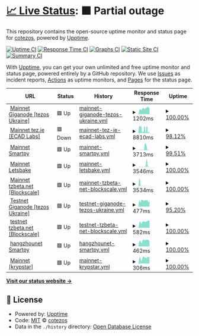 # [📈 Live Status](https://cotezos.github.io/teznodes): <!--live status--> **🟧 Partial outage**

This repository contains the open-source uptime monitor and status page for [cotezos](https://cotezos.github.io/teznodes), powered by [Upptime](https://github.com/upptime/upptime).

[![Uptime CI](https://github.com/cotezos/teznodes/workflows/Uptime%20CI/badge.svg)](https://github.com/cotezos/teznodes/actions?query=workflow%3A%22Uptime+CI%22)
[![Response Time CI](https://github.com/cotezos/teznodes/workflows/Response%20Time%20CI/badge.svg)](https://github.com/cotezos/teznodes/actions?query=workflow%3A%22Response+Time+CI%22)
[![Graphs CI](https://github.com/cotezos/teznodes/workflows/Graphs%20CI/badge.svg)](https://github.com/cotezos/teznodes/actions?query=workflow%3A%22Graphs+CI%22)
[![Static Site CI](https://github.com/cotezos/teznodes/workflows/Static%20Site%20CI/badge.svg)](https://github.com/cotezos/teznodes/actions?query=workflow%3A%22Static+Site+CI%22)
[![Summary CI](https://github.com/cotezos/teznodes/workflows/Summary%20CI/badge.svg)](https://github.com/cotezos/teznodes/actions?query=workflow%3A%22Summary+CI%22)

With [Upptime](https://upptime.js.org), you can get your own unlimited and free uptime monitor and status page, powered entirely by a GitHub repository. We use [Issues](https://github.com/cotezos/teznodes/issues) as incident reports, [Actions](https://github.com/cotezos/teznodes/actions) as uptime monitors, and [Pages](https://cotezos.github.io/teznodes) for the status page.

<!--start: status pages-->
<!-- This summary is generated by Upptime (https://github.com/upptime/upptime) -->
<!-- Do not edit this manually, your changes will be overwritten -->
<!-- prettier-ignore -->
| URL | Status | History | Response Time | Uptime |
| --- | ------ | ------- | ------------- | ------ |
| <img alt="" src="https://favicons.githubusercontent.com/mainnet-tezos.giganode.io" height="13"> [Mainnet Giganode [tezos Ukraine]](https://mainnet-tezos.giganode.io/chains/main/blocks/head) | 🟩 Up | [mainnet-giganode-tezos-ukraine.yml](https://github.com/cotezos/teznodes/commits/HEAD/history/mainnet-giganode-tezos-ukraine.yml) | <details><summary><img alt="Response time graph" src="./graphs/mainnet-giganode-tezos-ukraine/response-time-week.png" height="20"> 1202ms</summary><br><a href="https://cotezos.github.io/teznodes/history/mainnet-giganode-tezos-ukraine"><img alt="Response time 1743" src="https://img.shields.io/endpoint?url=https%3A%2F%2Fraw.githubusercontent.com%2Fcotezos%2Fteznodes%2FHEAD%2Fapi%2Fmainnet-giganode-tezos-ukraine%2Fresponse-time.json"></a><br><a href="https://cotezos.github.io/teznodes/history/mainnet-giganode-tezos-ukraine"><img alt="24-hour response time 1278" src="https://img.shields.io/endpoint?url=https%3A%2F%2Fraw.githubusercontent.com%2Fcotezos%2Fteznodes%2FHEAD%2Fapi%2Fmainnet-giganode-tezos-ukraine%2Fresponse-time-day.json"></a><br><a href="https://cotezos.github.io/teznodes/history/mainnet-giganode-tezos-ukraine"><img alt="7-day response time 1202" src="https://img.shields.io/endpoint?url=https%3A%2F%2Fraw.githubusercontent.com%2Fcotezos%2Fteznodes%2FHEAD%2Fapi%2Fmainnet-giganode-tezos-ukraine%2Fresponse-time-week.json"></a><br><a href="https://cotezos.github.io/teznodes/history/mainnet-giganode-tezos-ukraine"><img alt="30-day response time 2526" src="https://img.shields.io/endpoint?url=https%3A%2F%2Fraw.githubusercontent.com%2Fcotezos%2Fteznodes%2FHEAD%2Fapi%2Fmainnet-giganode-tezos-ukraine%2Fresponse-time-month.json"></a><br><a href="https://cotezos.github.io/teznodes/history/mainnet-giganode-tezos-ukraine"><img alt="1-year response time 1743" src="https://img.shields.io/endpoint?url=https%3A%2F%2Fraw.githubusercontent.com%2Fcotezos%2Fteznodes%2FHEAD%2Fapi%2Fmainnet-giganode-tezos-ukraine%2Fresponse-time-year.json"></a></details> | <details><summary><a href="https://cotezos.github.io/teznodes/history/mainnet-giganode-tezos-ukraine">100.00%</a></summary><a href="https://cotezos.github.io/teznodes/history/mainnet-giganode-tezos-ukraine"><img alt="All-time uptime 99.34%" src="https://img.shields.io/endpoint?url=https%3A%2F%2Fraw.githubusercontent.com%2Fcotezos%2Fteznodes%2FHEAD%2Fapi%2Fmainnet-giganode-tezos-ukraine%2Fuptime.json"></a><br><a href="https://cotezos.github.io/teznodes/history/mainnet-giganode-tezos-ukraine"><img alt="24-hour uptime 100.00%" src="https://img.shields.io/endpoint?url=https%3A%2F%2Fraw.githubusercontent.com%2Fcotezos%2Fteznodes%2FHEAD%2Fapi%2Fmainnet-giganode-tezos-ukraine%2Fuptime-day.json"></a><br><a href="https://cotezos.github.io/teznodes/history/mainnet-giganode-tezos-ukraine"><img alt="7-day uptime 100.00%" src="https://img.shields.io/endpoint?url=https%3A%2F%2Fraw.githubusercontent.com%2Fcotezos%2Fteznodes%2FHEAD%2Fapi%2Fmainnet-giganode-tezos-ukraine%2Fuptime-week.json"></a><br><a href="https://cotezos.github.io/teznodes/history/mainnet-giganode-tezos-ukraine"><img alt="30-day uptime 100.00%" src="https://img.shields.io/endpoint?url=https%3A%2F%2Fraw.githubusercontent.com%2Fcotezos%2Fteznodes%2FHEAD%2Fapi%2Fmainnet-giganode-tezos-ukraine%2Fuptime-month.json"></a><br><a href="https://cotezos.github.io/teznodes/history/mainnet-giganode-tezos-ukraine"><img alt="1-year uptime 99.34%" src="https://img.shields.io/endpoint?url=https%3A%2F%2Fraw.githubusercontent.com%2Fcotezos%2Fteznodes%2FHEAD%2Fapi%2Fmainnet-giganode-tezos-ukraine%2Fuptime-year.json"></a></details>
| <img alt="" src="https://favicons.githubusercontent.com/api.tez.ie" height="13"> [Mainnet tez.ie [ECAD Labs]](https://api.tez.ie/rpc/mainnet/chains/main/blocks/head) | 🟥 Down | [mainnet-tez-ie-ecad-labs.yml](https://github.com/cotezos/teznodes/commits/HEAD/history/mainnet-tez-ie-ecad-labs.yml) | <details><summary><img alt="Response time graph" src="./graphs/mainnet-tez-ie-ecad-labs/response-time-week.png" height="20"> 8810ms</summary><br><a href="https://cotezos.github.io/teznodes/history/mainnet-tez-ie-ecad-labs"><img alt="Response time 3149" src="https://img.shields.io/endpoint?url=https%3A%2F%2Fraw.githubusercontent.com%2Fcotezos%2Fteznodes%2FHEAD%2Fapi%2Fmainnet-tez-ie-ecad-labs%2Fresponse-time.json"></a><br><a href="https://cotezos.github.io/teznodes/history/mainnet-tez-ie-ecad-labs"><img alt="24-hour response time 8687" src="https://img.shields.io/endpoint?url=https%3A%2F%2Fraw.githubusercontent.com%2Fcotezos%2Fteznodes%2FHEAD%2Fapi%2Fmainnet-tez-ie-ecad-labs%2Fresponse-time-day.json"></a><br><a href="https://cotezos.github.io/teznodes/history/mainnet-tez-ie-ecad-labs"><img alt="7-day response time 8810" src="https://img.shields.io/endpoint?url=https%3A%2F%2Fraw.githubusercontent.com%2Fcotezos%2Fteznodes%2FHEAD%2Fapi%2Fmainnet-tez-ie-ecad-labs%2Fresponse-time-week.json"></a><br><a href="https://cotezos.github.io/teznodes/history/mainnet-tez-ie-ecad-labs"><img alt="30-day response time 5494" src="https://img.shields.io/endpoint?url=https%3A%2F%2Fraw.githubusercontent.com%2Fcotezos%2Fteznodes%2FHEAD%2Fapi%2Fmainnet-tez-ie-ecad-labs%2Fresponse-time-month.json"></a><br><a href="https://cotezos.github.io/teznodes/history/mainnet-tez-ie-ecad-labs"><img alt="1-year response time 3149" src="https://img.shields.io/endpoint?url=https%3A%2F%2Fraw.githubusercontent.com%2Fcotezos%2Fteznodes%2FHEAD%2Fapi%2Fmainnet-tez-ie-ecad-labs%2Fresponse-time-year.json"></a></details> | <details><summary><a href="https://cotezos.github.io/teznodes/history/mainnet-tez-ie-ecad-labs">98.12%</a></summary><a href="https://cotezos.github.io/teznodes/history/mainnet-tez-ie-ecad-labs"><img alt="All-time uptime 98.70%" src="https://img.shields.io/endpoint?url=https%3A%2F%2Fraw.githubusercontent.com%2Fcotezos%2Fteznodes%2FHEAD%2Fapi%2Fmainnet-tez-ie-ecad-labs%2Fuptime.json"></a><br><a href="https://cotezos.github.io/teznodes/history/mainnet-tez-ie-ecad-labs"><img alt="24-hour uptime 99.97%" src="https://img.shields.io/endpoint?url=https%3A%2F%2Fraw.githubusercontent.com%2Fcotezos%2Fteznodes%2FHEAD%2Fapi%2Fmainnet-tez-ie-ecad-labs%2Fuptime-day.json"></a><br><a href="https://cotezos.github.io/teznodes/history/mainnet-tez-ie-ecad-labs"><img alt="7-day uptime 98.12%" src="https://img.shields.io/endpoint?url=https%3A%2F%2Fraw.githubusercontent.com%2Fcotezos%2Fteznodes%2FHEAD%2Fapi%2Fmainnet-tez-ie-ecad-labs%2Fuptime-week.json"></a><br><a href="https://cotezos.github.io/teznodes/history/mainnet-tez-ie-ecad-labs"><img alt="30-day uptime 99.31%" src="https://img.shields.io/endpoint?url=https%3A%2F%2Fraw.githubusercontent.com%2Fcotezos%2Fteznodes%2FHEAD%2Fapi%2Fmainnet-tez-ie-ecad-labs%2Fuptime-month.json"></a><br><a href="https://cotezos.github.io/teznodes/history/mainnet-tez-ie-ecad-labs"><img alt="1-year uptime 98.70%" src="https://img.shields.io/endpoint?url=https%3A%2F%2Fraw.githubusercontent.com%2Fcotezos%2Fteznodes%2FHEAD%2Fapi%2Fmainnet-tez-ie-ecad-labs%2Fuptime-year.json"></a></details>
| <img alt="" src="https://favicons.githubusercontent.com/mainnet.smartpy.io" height="13"> [Mainnet Smartpy](https://mainnet.smartpy.io/chains/main/blocks/head/header) | 🟩 Up | [mainnet-smartpy.yml](https://github.com/cotezos/teznodes/commits/HEAD/history/mainnet-smartpy.yml) | <details><summary><img alt="Response time graph" src="./graphs/mainnet-smartpy/response-time-week.png" height="20"> 3713ms</summary><br><a href="https://cotezos.github.io/teznodes/history/mainnet-smartpy"><img alt="Response time 868" src="https://img.shields.io/endpoint?url=https%3A%2F%2Fraw.githubusercontent.com%2Fcotezos%2Fteznodes%2FHEAD%2Fapi%2Fmainnet-smartpy%2Fresponse-time.json"></a><br><a href="https://cotezos.github.io/teznodes/history/mainnet-smartpy"><img alt="24-hour response time 424" src="https://img.shields.io/endpoint?url=https%3A%2F%2Fraw.githubusercontent.com%2Fcotezos%2Fteznodes%2FHEAD%2Fapi%2Fmainnet-smartpy%2Fresponse-time-day.json"></a><br><a href="https://cotezos.github.io/teznodes/history/mainnet-smartpy"><img alt="7-day response time 3713" src="https://img.shields.io/endpoint?url=https%3A%2F%2Fraw.githubusercontent.com%2Fcotezos%2Fteznodes%2FHEAD%2Fapi%2Fmainnet-smartpy%2Fresponse-time-week.json"></a><br><a href="https://cotezos.github.io/teznodes/history/mainnet-smartpy"><img alt="30-day response time 2377" src="https://img.shields.io/endpoint?url=https%3A%2F%2Fraw.githubusercontent.com%2Fcotezos%2Fteznodes%2FHEAD%2Fapi%2Fmainnet-smartpy%2Fresponse-time-month.json"></a><br><a href="https://cotezos.github.io/teznodes/history/mainnet-smartpy"><img alt="1-year response time 868" src="https://img.shields.io/endpoint?url=https%3A%2F%2Fraw.githubusercontent.com%2Fcotezos%2Fteznodes%2FHEAD%2Fapi%2Fmainnet-smartpy%2Fresponse-time-year.json"></a></details> | <details><summary><a href="https://cotezos.github.io/teznodes/history/mainnet-smartpy">99.51%</a></summary><a href="https://cotezos.github.io/teznodes/history/mainnet-smartpy"><img alt="All-time uptime 98.37%" src="https://img.shields.io/endpoint?url=https%3A%2F%2Fraw.githubusercontent.com%2Fcotezos%2Fteznodes%2FHEAD%2Fapi%2Fmainnet-smartpy%2Fuptime.json"></a><br><a href="https://cotezos.github.io/teznodes/history/mainnet-smartpy"><img alt="24-hour uptime 100.00%" src="https://img.shields.io/endpoint?url=https%3A%2F%2Fraw.githubusercontent.com%2Fcotezos%2Fteznodes%2FHEAD%2Fapi%2Fmainnet-smartpy%2Fuptime-day.json"></a><br><a href="https://cotezos.github.io/teznodes/history/mainnet-smartpy"><img alt="7-day uptime 99.51%" src="https://img.shields.io/endpoint?url=https%3A%2F%2Fraw.githubusercontent.com%2Fcotezos%2Fteznodes%2FHEAD%2Fapi%2Fmainnet-smartpy%2Fuptime-week.json"></a><br><a href="https://cotezos.github.io/teznodes/history/mainnet-smartpy"><img alt="30-day uptime 98.12%" src="https://img.shields.io/endpoint?url=https%3A%2F%2Fraw.githubusercontent.com%2Fcotezos%2Fteznodes%2FHEAD%2Fapi%2Fmainnet-smartpy%2Fuptime-month.json"></a><br><a href="https://cotezos.github.io/teznodes/history/mainnet-smartpy"><img alt="1-year uptime 98.37%" src="https://img.shields.io/endpoint?url=https%3A%2F%2Fraw.githubusercontent.com%2Fcotezos%2Fteznodes%2FHEAD%2Fapi%2Fmainnet-smartpy%2Fuptime-year.json"></a></details>
| <img alt="" src="https://favicons.githubusercontent.com/teznode.letzbake.com" height="13"> [Mainnet Letsbake](https://teznode.letzbake.com/chains/main/blocks/head/header) | 🟩 Up | [mainnet-letsbake.yml](https://github.com/cotezos/teznodes/commits/HEAD/history/mainnet-letsbake.yml) | <details><summary><img alt="Response time graph" src="./graphs/mainnet-letsbake/response-time-week.png" height="20"> 3546ms</summary><br><a href="https://cotezos.github.io/teznodes/history/mainnet-letsbake"><img alt="Response time 865" src="https://img.shields.io/endpoint?url=https%3A%2F%2Fraw.githubusercontent.com%2Fcotezos%2Fteznodes%2FHEAD%2Fapi%2Fmainnet-letsbake%2Fresponse-time.json"></a><br><a href="https://cotezos.github.io/teznodes/history/mainnet-letsbake"><img alt="24-hour response time 476" src="https://img.shields.io/endpoint?url=https%3A%2F%2Fraw.githubusercontent.com%2Fcotezos%2Fteznodes%2FHEAD%2Fapi%2Fmainnet-letsbake%2Fresponse-time-day.json"></a><br><a href="https://cotezos.github.io/teznodes/history/mainnet-letsbake"><img alt="7-day response time 3546" src="https://img.shields.io/endpoint?url=https%3A%2F%2Fraw.githubusercontent.com%2Fcotezos%2Fteznodes%2FHEAD%2Fapi%2Fmainnet-letsbake%2Fresponse-time-week.json"></a><br><a href="https://cotezos.github.io/teznodes/history/mainnet-letsbake"><img alt="30-day response time 1377" src="https://img.shields.io/endpoint?url=https%3A%2F%2Fraw.githubusercontent.com%2Fcotezos%2Fteznodes%2FHEAD%2Fapi%2Fmainnet-letsbake%2Fresponse-time-month.json"></a><br><a href="https://cotezos.github.io/teznodes/history/mainnet-letsbake"><img alt="1-year response time 865" src="https://img.shields.io/endpoint?url=https%3A%2F%2Fraw.githubusercontent.com%2Fcotezos%2Fteznodes%2FHEAD%2Fapi%2Fmainnet-letsbake%2Fresponse-time-year.json"></a></details> | <details><summary><a href="https://cotezos.github.io/teznodes/history/mainnet-letsbake">100.00%</a></summary><a href="https://cotezos.github.io/teznodes/history/mainnet-letsbake"><img alt="All-time uptime 99.75%" src="https://img.shields.io/endpoint?url=https%3A%2F%2Fraw.githubusercontent.com%2Fcotezos%2Fteznodes%2FHEAD%2Fapi%2Fmainnet-letsbake%2Fuptime.json"></a><br><a href="https://cotezos.github.io/teznodes/history/mainnet-letsbake"><img alt="24-hour uptime 100.00%" src="https://img.shields.io/endpoint?url=https%3A%2F%2Fraw.githubusercontent.com%2Fcotezos%2Fteznodes%2FHEAD%2Fapi%2Fmainnet-letsbake%2Fuptime-day.json"></a><br><a href="https://cotezos.github.io/teznodes/history/mainnet-letsbake"><img alt="7-day uptime 100.00%" src="https://img.shields.io/endpoint?url=https%3A%2F%2Fraw.githubusercontent.com%2Fcotezos%2Fteznodes%2FHEAD%2Fapi%2Fmainnet-letsbake%2Fuptime-week.json"></a><br><a href="https://cotezos.github.io/teznodes/history/mainnet-letsbake"><img alt="30-day uptime 100.00%" src="https://img.shields.io/endpoint?url=https%3A%2F%2Fraw.githubusercontent.com%2Fcotezos%2Fteznodes%2FHEAD%2Fapi%2Fmainnet-letsbake%2Fuptime-month.json"></a><br><a href="https://cotezos.github.io/teznodes/history/mainnet-letsbake"><img alt="1-year uptime 99.75%" src="https://img.shields.io/endpoint?url=https%3A%2F%2Fraw.githubusercontent.com%2Fcotezos%2Fteznodes%2FHEAD%2Fapi%2Fmainnet-letsbake%2Fuptime-year.json"></a></details>
| <img alt="" src="https://favicons.githubusercontent.com/rpc.tzbeta.net" height="13"> [Mainnet tzbeta.net [Blockscale]](https://rpc.tzbeta.net/chains/main/blocks/head/header) | 🟩 Up | [mainnet-tzbeta-net-blockscale.yml](https://github.com/cotezos/teznodes/commits/HEAD/history/mainnet-tzbeta-net-blockscale.yml) | <details><summary><img alt="Response time graph" src="./graphs/mainnet-tzbeta-net-blockscale/response-time-week.png" height="20"> 3534ms</summary><br><a href="https://cotezos.github.io/teznodes/history/mainnet-tzbeta-net-blockscale"><img alt="Response time 631" src="https://img.shields.io/endpoint?url=https%3A%2F%2Fraw.githubusercontent.com%2Fcotezos%2Fteznodes%2FHEAD%2Fapi%2Fmainnet-tzbeta-net-blockscale%2Fresponse-time.json"></a><br><a href="https://cotezos.github.io/teznodes/history/mainnet-tzbeta-net-blockscale"><img alt="24-hour response time 212" src="https://img.shields.io/endpoint?url=https%3A%2F%2Fraw.githubusercontent.com%2Fcotezos%2Fteznodes%2FHEAD%2Fapi%2Fmainnet-tzbeta-net-blockscale%2Fresponse-time-day.json"></a><br><a href="https://cotezos.github.io/teznodes/history/mainnet-tzbeta-net-blockscale"><img alt="7-day response time 3534" src="https://img.shields.io/endpoint?url=https%3A%2F%2Fraw.githubusercontent.com%2Fcotezos%2Fteznodes%2FHEAD%2Fapi%2Fmainnet-tzbeta-net-blockscale%2Fresponse-time-week.json"></a><br><a href="https://cotezos.github.io/teznodes/history/mainnet-tzbeta-net-blockscale"><img alt="30-day response time 1210" src="https://img.shields.io/endpoint?url=https%3A%2F%2Fraw.githubusercontent.com%2Fcotezos%2Fteznodes%2FHEAD%2Fapi%2Fmainnet-tzbeta-net-blockscale%2Fresponse-time-month.json"></a><br><a href="https://cotezos.github.io/teznodes/history/mainnet-tzbeta-net-blockscale"><img alt="1-year response time 631" src="https://img.shields.io/endpoint?url=https%3A%2F%2Fraw.githubusercontent.com%2Fcotezos%2Fteznodes%2FHEAD%2Fapi%2Fmainnet-tzbeta-net-blockscale%2Fresponse-time-year.json"></a></details> | <details><summary><a href="https://cotezos.github.io/teznodes/history/mainnet-tzbeta-net-blockscale">100.00%</a></summary><a href="https://cotezos.github.io/teznodes/history/mainnet-tzbeta-net-blockscale"><img alt="All-time uptime 99.97%" src="https://img.shields.io/endpoint?url=https%3A%2F%2Fraw.githubusercontent.com%2Fcotezos%2Fteznodes%2FHEAD%2Fapi%2Fmainnet-tzbeta-net-blockscale%2Fuptime.json"></a><br><a href="https://cotezos.github.io/teznodes/history/mainnet-tzbeta-net-blockscale"><img alt="24-hour uptime 100.00%" src="https://img.shields.io/endpoint?url=https%3A%2F%2Fraw.githubusercontent.com%2Fcotezos%2Fteznodes%2FHEAD%2Fapi%2Fmainnet-tzbeta-net-blockscale%2Fuptime-day.json"></a><br><a href="https://cotezos.github.io/teznodes/history/mainnet-tzbeta-net-blockscale"><img alt="7-day uptime 100.00%" src="https://img.shields.io/endpoint?url=https%3A%2F%2Fraw.githubusercontent.com%2Fcotezos%2Fteznodes%2FHEAD%2Fapi%2Fmainnet-tzbeta-net-blockscale%2Fuptime-week.json"></a><br><a href="https://cotezos.github.io/teznodes/history/mainnet-tzbeta-net-blockscale"><img alt="30-day uptime 100.00%" src="https://img.shields.io/endpoint?url=https%3A%2F%2Fraw.githubusercontent.com%2Fcotezos%2Fteznodes%2FHEAD%2Fapi%2Fmainnet-tzbeta-net-blockscale%2Fuptime-month.json"></a><br><a href="https://cotezos.github.io/teznodes/history/mainnet-tzbeta-net-blockscale"><img alt="1-year uptime 99.97%" src="https://img.shields.io/endpoint?url=https%3A%2F%2Fraw.githubusercontent.com%2Fcotezos%2Fteznodes%2FHEAD%2Fapi%2Fmainnet-tzbeta-net-blockscale%2Fuptime-year.json"></a></details>
| <img alt="" src="https://favicons.githubusercontent.com/testnet-tezos.giganode.io" height="13"> [Testnet Giganode [tezos Ukraine]](https://testnet-tezos.giganode.io/chains/main/blocks/head/header) | 🟩 Up | [testnet-giganode-tezos-ukraine.yml](https://github.com/cotezos/teznodes/commits/HEAD/history/testnet-giganode-tezos-ukraine.yml) | <details><summary><img alt="Response time graph" src="./graphs/testnet-giganode-tezos-ukraine/response-time-week.png" height="20"> 477ms</summary><br><a href="https://cotezos.github.io/teznodes/history/testnet-giganode-tezos-ukraine"><img alt="Response time 445" src="https://img.shields.io/endpoint?url=https%3A%2F%2Fraw.githubusercontent.com%2Fcotezos%2Fteznodes%2FHEAD%2Fapi%2Ftestnet-giganode-tezos-ukraine%2Fresponse-time.json"></a><br><a href="https://cotezos.github.io/teznodes/history/testnet-giganode-tezos-ukraine"><img alt="24-hour response time 471" src="https://img.shields.io/endpoint?url=https%3A%2F%2Fraw.githubusercontent.com%2Fcotezos%2Fteznodes%2FHEAD%2Fapi%2Ftestnet-giganode-tezos-ukraine%2Fresponse-time-day.json"></a><br><a href="https://cotezos.github.io/teznodes/history/testnet-giganode-tezos-ukraine"><img alt="7-day response time 477" src="https://img.shields.io/endpoint?url=https%3A%2F%2Fraw.githubusercontent.com%2Fcotezos%2Fteznodes%2FHEAD%2Fapi%2Ftestnet-giganode-tezos-ukraine%2Fresponse-time-week.json"></a><br><a href="https://cotezos.github.io/teznodes/history/testnet-giganode-tezos-ukraine"><img alt="30-day response time 505" src="https://img.shields.io/endpoint?url=https%3A%2F%2Fraw.githubusercontent.com%2Fcotezos%2Fteznodes%2FHEAD%2Fapi%2Ftestnet-giganode-tezos-ukraine%2Fresponse-time-month.json"></a><br><a href="https://cotezos.github.io/teznodes/history/testnet-giganode-tezos-ukraine"><img alt="1-year response time 445" src="https://img.shields.io/endpoint?url=https%3A%2F%2Fraw.githubusercontent.com%2Fcotezos%2Fteznodes%2FHEAD%2Fapi%2Ftestnet-giganode-tezos-ukraine%2Fresponse-time-year.json"></a></details> | <details><summary><a href="https://cotezos.github.io/teznodes/history/testnet-giganode-tezos-ukraine">95.20%</a></summary><a href="https://cotezos.github.io/teznodes/history/testnet-giganode-tezos-ukraine"><img alt="All-time uptime 96.66%" src="https://img.shields.io/endpoint?url=https%3A%2F%2Fraw.githubusercontent.com%2Fcotezos%2Fteznodes%2FHEAD%2Fapi%2Ftestnet-giganode-tezos-ukraine%2Fuptime.json"></a><br><a href="https://cotezos.github.io/teznodes/history/testnet-giganode-tezos-ukraine"><img alt="24-hour uptime 90.28%" src="https://img.shields.io/endpoint?url=https%3A%2F%2Fraw.githubusercontent.com%2Fcotezos%2Fteznodes%2FHEAD%2Fapi%2Ftestnet-giganode-tezos-ukraine%2Fuptime-day.json"></a><br><a href="https://cotezos.github.io/teznodes/history/testnet-giganode-tezos-ukraine"><img alt="7-day uptime 95.20%" src="https://img.shields.io/endpoint?url=https%3A%2F%2Fraw.githubusercontent.com%2Fcotezos%2Fteznodes%2FHEAD%2Fapi%2Ftestnet-giganode-tezos-ukraine%2Fuptime-week.json"></a><br><a href="https://cotezos.github.io/teznodes/history/testnet-giganode-tezos-ukraine"><img alt="30-day uptime 98.70%" src="https://img.shields.io/endpoint?url=https%3A%2F%2Fraw.githubusercontent.com%2Fcotezos%2Fteznodes%2FHEAD%2Fapi%2Ftestnet-giganode-tezos-ukraine%2Fuptime-month.json"></a><br><a href="https://cotezos.github.io/teznodes/history/testnet-giganode-tezos-ukraine"><img alt="1-year uptime 96.66%" src="https://img.shields.io/endpoint?url=https%3A%2F%2Fraw.githubusercontent.com%2Fcotezos%2Fteznodes%2FHEAD%2Fapi%2Ftestnet-giganode-tezos-ukraine%2Fuptime-year.json"></a></details>
| <img alt="" src="https://favicons.githubusercontent.com/rpczero.tzbeta.net" height="13"> [testnet tzbeta.net [Blockscale]](https://rpczero.tzbeta.net/chains/main/blocks/head/header) | 🟩 Up | [testnet-tzbeta-net-blockscale.yml](https://github.com/cotezos/teznodes/commits/HEAD/history/testnet-tzbeta-net-blockscale.yml) | <details><summary><img alt="Response time graph" src="./graphs/testnet-tzbeta-net-blockscale/response-time-week.png" height="20"> 582ms</summary><br><a href="https://cotezos.github.io/teznodes/history/testnet-tzbeta-net-blockscale"><img alt="Response time 1623" src="https://img.shields.io/endpoint?url=https%3A%2F%2Fraw.githubusercontent.com%2Fcotezos%2Fteznodes%2FHEAD%2Fapi%2Ftestnet-tzbeta-net-blockscale%2Fresponse-time.json"></a><br><a href="https://cotezos.github.io/teznodes/history/testnet-tzbeta-net-blockscale"><img alt="24-hour response time 696" src="https://img.shields.io/endpoint?url=https%3A%2F%2Fraw.githubusercontent.com%2Fcotezos%2Fteznodes%2FHEAD%2Fapi%2Ftestnet-tzbeta-net-blockscale%2Fresponse-time-day.json"></a><br><a href="https://cotezos.github.io/teznodes/history/testnet-tzbeta-net-blockscale"><img alt="7-day response time 582" src="https://img.shields.io/endpoint?url=https%3A%2F%2Fraw.githubusercontent.com%2Fcotezos%2Fteznodes%2FHEAD%2Fapi%2Ftestnet-tzbeta-net-blockscale%2Fresponse-time-week.json"></a><br><a href="https://cotezos.github.io/teznodes/history/testnet-tzbeta-net-blockscale"><img alt="30-day response time 533" src="https://img.shields.io/endpoint?url=https%3A%2F%2Fraw.githubusercontent.com%2Fcotezos%2Fteznodes%2FHEAD%2Fapi%2Ftestnet-tzbeta-net-blockscale%2Fresponse-time-month.json"></a><br><a href="https://cotezos.github.io/teznodes/history/testnet-tzbeta-net-blockscale"><img alt="1-year response time 1623" src="https://img.shields.io/endpoint?url=https%3A%2F%2Fraw.githubusercontent.com%2Fcotezos%2Fteznodes%2FHEAD%2Fapi%2Ftestnet-tzbeta-net-blockscale%2Fresponse-time-year.json"></a></details> | <details><summary><a href="https://cotezos.github.io/teznodes/history/testnet-tzbeta-net-blockscale">100.00%</a></summary><a href="https://cotezos.github.io/teznodes/history/testnet-tzbeta-net-blockscale"><img alt="All-time uptime 97.39%" src="https://img.shields.io/endpoint?url=https%3A%2F%2Fraw.githubusercontent.com%2Fcotezos%2Fteznodes%2FHEAD%2Fapi%2Ftestnet-tzbeta-net-blockscale%2Fuptime.json"></a><br><a href="https://cotezos.github.io/teznodes/history/testnet-tzbeta-net-blockscale"><img alt="24-hour uptime 100.00%" src="https://img.shields.io/endpoint?url=https%3A%2F%2Fraw.githubusercontent.com%2Fcotezos%2Fteznodes%2FHEAD%2Fapi%2Ftestnet-tzbeta-net-blockscale%2Fuptime-day.json"></a><br><a href="https://cotezos.github.io/teznodes/history/testnet-tzbeta-net-blockscale"><img alt="7-day uptime 100.00%" src="https://img.shields.io/endpoint?url=https%3A%2F%2Fraw.githubusercontent.com%2Fcotezos%2Fteznodes%2FHEAD%2Fapi%2Ftestnet-tzbeta-net-blockscale%2Fuptime-week.json"></a><br><a href="https://cotezos.github.io/teznodes/history/testnet-tzbeta-net-blockscale"><img alt="30-day uptime 100.00%" src="https://img.shields.io/endpoint?url=https%3A%2F%2Fraw.githubusercontent.com%2Fcotezos%2Fteznodes%2FHEAD%2Fapi%2Ftestnet-tzbeta-net-blockscale%2Fuptime-month.json"></a><br><a href="https://cotezos.github.io/teznodes/history/testnet-tzbeta-net-blockscale"><img alt="1-year uptime 97.39%" src="https://img.shields.io/endpoint?url=https%3A%2F%2Fraw.githubusercontent.com%2Fcotezos%2Fteznodes%2FHEAD%2Fapi%2Ftestnet-tzbeta-net-blockscale%2Fuptime-year.json"></a></details>
| <img alt="" src="https://favicons.githubusercontent.com/hangzhounet.smartpy.io" height="13"> [hangzhounet Smartpy](https://hangzhounet.smartpy.io/chains/main/blocks/head/header) | 🟩 Up | [hangzhounet-smartpy.yml](https://github.com/cotezos/teznodes/commits/HEAD/history/hangzhounet-smartpy.yml) | <details><summary><img alt="Response time graph" src="./graphs/hangzhounet-smartpy/response-time-week.png" height="20"> 462ms</summary><br><a href="https://cotezos.github.io/teznodes/history/hangzhounet-smartpy"><img alt="Response time 1018" src="https://img.shields.io/endpoint?url=https%3A%2F%2Fraw.githubusercontent.com%2Fcotezos%2Fteznodes%2FHEAD%2Fapi%2Fhangzhounet-smartpy%2Fresponse-time.json"></a><br><a href="https://cotezos.github.io/teznodes/history/hangzhounet-smartpy"><img alt="24-hour response time 413" src="https://img.shields.io/endpoint?url=https%3A%2F%2Fraw.githubusercontent.com%2Fcotezos%2Fteznodes%2FHEAD%2Fapi%2Fhangzhounet-smartpy%2Fresponse-time-day.json"></a><br><a href="https://cotezos.github.io/teznodes/history/hangzhounet-smartpy"><img alt="7-day response time 462" src="https://img.shields.io/endpoint?url=https%3A%2F%2Fraw.githubusercontent.com%2Fcotezos%2Fteznodes%2FHEAD%2Fapi%2Fhangzhounet-smartpy%2Fresponse-time-week.json"></a><br><a href="https://cotezos.github.io/teznodes/history/hangzhounet-smartpy"><img alt="30-day response time 416" src="https://img.shields.io/endpoint?url=https%3A%2F%2Fraw.githubusercontent.com%2Fcotezos%2Fteznodes%2FHEAD%2Fapi%2Fhangzhounet-smartpy%2Fresponse-time-month.json"></a><br><a href="https://cotezos.github.io/teznodes/history/hangzhounet-smartpy"><img alt="1-year response time 1018" src="https://img.shields.io/endpoint?url=https%3A%2F%2Fraw.githubusercontent.com%2Fcotezos%2Fteznodes%2FHEAD%2Fapi%2Fhangzhounet-smartpy%2Fresponse-time-year.json"></a></details> | <details><summary><a href="https://cotezos.github.io/teznodes/history/hangzhounet-smartpy">100.00%</a></summary><a href="https://cotezos.github.io/teznodes/history/hangzhounet-smartpy"><img alt="All-time uptime 99.74%" src="https://img.shields.io/endpoint?url=https%3A%2F%2Fraw.githubusercontent.com%2Fcotezos%2Fteznodes%2FHEAD%2Fapi%2Fhangzhounet-smartpy%2Fuptime.json"></a><br><a href="https://cotezos.github.io/teznodes/history/hangzhounet-smartpy"><img alt="24-hour uptime 100.00%" src="https://img.shields.io/endpoint?url=https%3A%2F%2Fraw.githubusercontent.com%2Fcotezos%2Fteznodes%2FHEAD%2Fapi%2Fhangzhounet-smartpy%2Fuptime-day.json"></a><br><a href="https://cotezos.github.io/teznodes/history/hangzhounet-smartpy"><img alt="7-day uptime 100.00%" src="https://img.shields.io/endpoint?url=https%3A%2F%2Fraw.githubusercontent.com%2Fcotezos%2Fteznodes%2FHEAD%2Fapi%2Fhangzhounet-smartpy%2Fuptime-week.json"></a><br><a href="https://cotezos.github.io/teznodes/history/hangzhounet-smartpy"><img alt="30-day uptime 100.00%" src="https://img.shields.io/endpoint?url=https%3A%2F%2Fraw.githubusercontent.com%2Fcotezos%2Fteznodes%2FHEAD%2Fapi%2Fhangzhounet-smartpy%2Fuptime-month.json"></a><br><a href="https://cotezos.github.io/teznodes/history/hangzhounet-smartpy"><img alt="1-year uptime 99.74%" src="https://img.shields.io/endpoint?url=https%3A%2F%2Fraw.githubusercontent.com%2Fcotezos%2Fteznodes%2FHEAD%2Fapi%2Fhangzhounet-smartpy%2Fuptime-year.json"></a></details>
| <img alt="" src="https://favicons.githubusercontent.com/tezos-node.kryptstar.com" height="13"> [Mainnet [krypstar]](https://tezos-node.kryptstar.com/chains/main/blocks/head/header) | 🟩 Up | [mainnet-krypstar.yml](https://github.com/cotezos/teznodes/commits/HEAD/history/mainnet-krypstar.yml) | <details><summary><img alt="Response time graph" src="./graphs/mainnet-krypstar/response-time-week.png" height="20"> 306ms</summary><br><a href="https://cotezos.github.io/teznodes/history/mainnet-krypstar"><img alt="Response time 969" src="https://img.shields.io/endpoint?url=https%3A%2F%2Fraw.githubusercontent.com%2Fcotezos%2Fteznodes%2FHEAD%2Fapi%2Fmainnet-krypstar%2Fresponse-time.json"></a><br><a href="https://cotezos.github.io/teznodes/history/mainnet-krypstar"><img alt="24-hour response time 330" src="https://img.shields.io/endpoint?url=https%3A%2F%2Fraw.githubusercontent.com%2Fcotezos%2Fteznodes%2FHEAD%2Fapi%2Fmainnet-krypstar%2Fresponse-time-day.json"></a><br><a href="https://cotezos.github.io/teznodes/history/mainnet-krypstar"><img alt="7-day response time 306" src="https://img.shields.io/endpoint?url=https%3A%2F%2Fraw.githubusercontent.com%2Fcotezos%2Fteznodes%2FHEAD%2Fapi%2Fmainnet-krypstar%2Fresponse-time-week.json"></a><br><a href="https://cotezos.github.io/teznodes/history/mainnet-krypstar"><img alt="30-day response time 1053" src="https://img.shields.io/endpoint?url=https%3A%2F%2Fraw.githubusercontent.com%2Fcotezos%2Fteznodes%2FHEAD%2Fapi%2Fmainnet-krypstar%2Fresponse-time-month.json"></a><br><a href="https://cotezos.github.io/teznodes/history/mainnet-krypstar"><img alt="1-year response time 969" src="https://img.shields.io/endpoint?url=https%3A%2F%2Fraw.githubusercontent.com%2Fcotezos%2Fteznodes%2FHEAD%2Fapi%2Fmainnet-krypstar%2Fresponse-time-year.json"></a></details> | <details><summary><a href="https://cotezos.github.io/teznodes/history/mainnet-krypstar">100.00%</a></summary><a href="https://cotezos.github.io/teznodes/history/mainnet-krypstar"><img alt="All-time uptime 96.07%" src="https://img.shields.io/endpoint?url=https%3A%2F%2Fraw.githubusercontent.com%2Fcotezos%2Fteznodes%2FHEAD%2Fapi%2Fmainnet-krypstar%2Fuptime.json"></a><br><a href="https://cotezos.github.io/teznodes/history/mainnet-krypstar"><img alt="24-hour uptime 100.00%" src="https://img.shields.io/endpoint?url=https%3A%2F%2Fraw.githubusercontent.com%2Fcotezos%2Fteznodes%2FHEAD%2Fapi%2Fmainnet-krypstar%2Fuptime-day.json"></a><br><a href="https://cotezos.github.io/teznodes/history/mainnet-krypstar"><img alt="7-day uptime 100.00%" src="https://img.shields.io/endpoint?url=https%3A%2F%2Fraw.githubusercontent.com%2Fcotezos%2Fteznodes%2FHEAD%2Fapi%2Fmainnet-krypstar%2Fuptime-week.json"></a><br><a href="https://cotezos.github.io/teznodes/history/mainnet-krypstar"><img alt="30-day uptime 96.48%" src="https://img.shields.io/endpoint?url=https%3A%2F%2Fraw.githubusercontent.com%2Fcotezos%2Fteznodes%2FHEAD%2Fapi%2Fmainnet-krypstar%2Fuptime-month.json"></a><br><a href="https://cotezos.github.io/teznodes/history/mainnet-krypstar"><img alt="1-year uptime 96.07%" src="https://img.shields.io/endpoint?url=https%3A%2F%2Fraw.githubusercontent.com%2Fcotezos%2Fteznodes%2FHEAD%2Fapi%2Fmainnet-krypstar%2Fuptime-year.json"></a></details>

<!--end: status pages-->

[**Visit our status website →**](https://cotezos.github.io/teznodes)

## 📄 License

- Powered by: [Upptime](https://github.com/upptime/upptime)
- Code: [MIT](./LICENSE) © [cotezos](https://cotezos.github.io/teznodes)
- Data in the `./history` directory: [Open Database License](https://opendatacommons.org/licenses/odbl/1-0/)
